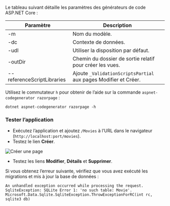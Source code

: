 Le tableau suivant détaille les paramètres des générateurs de code ASP.NET Core :

| Paramètre               | Description|
| ----------------- | ------------ |
| -m  | Nom du modèle. |
| -dc  | Contexte de données. |
| -udl | Utiliser la disposition par défaut. |
| -outDir | Chemin du dossier de sortie relatif pour créer les vues. |
| --referenceScriptLibraries | Ajoute `_ValidationScriptsPartial` aux pages Modifier et Créer. |

Utilisez le commutateur `h` pour obtenir de l’aide sur la commande `aspnet-codegenerator razorpage` :

```console
dotnet aspnet-codegenerator razorpage -h
```
<a name="test"></a>
### <a name="test-the-app"></a>Tester l’application

* Exécutez l’application et ajoutez `/Movies` à l’URL dans le navigateur (`http://localhost:port/movies`).
* Testez le lien **Créer**.

 ![Créer une page](../../tutorials/razor-pages/model/_static/conan.png)

<a name="scaffold"></a>

* Testez les liens **Modifier**, **Détails** et **Supprimer**.

Si vous obtenez l’erreur suivante, vérifiez que vous avez exécuté les migrations et mis à jour la base de données :

```
An unhandled exception occurred while processing the request.
SqliteException: SQLite Error 1: 'no such table: Movie'.
Microsoft.Data.Sqlite.SqliteException.ThrowExceptionForRC(int rc, sqlite3 db)
```